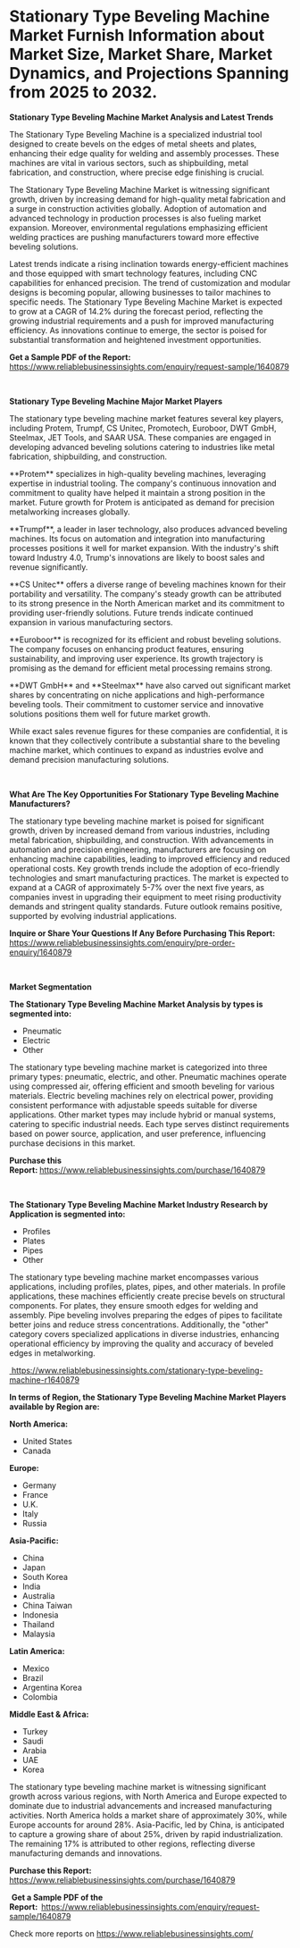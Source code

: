 <p><h1>Stationary Type Beveling Machine Market Furnish Information about Market Size, Market Share, Market Dynamics, and Projections Spanning from 2025 to 2032.</h1></p><p><strong>Stationary Type Beveling Machine Market Analysis and Latest Trends</strong></p>
<p><p>The Stationary Type Beveling Machine is a specialized industrial tool designed to create bevels on the edges of metal sheets and plates, enhancing their edge quality for welding and assembly processes. These machines are vital in various sectors, such as shipbuilding, metal fabrication, and construction, where precise edge finishing is crucial.</p><p>The Stationary Type Beveling Machine Market is witnessing significant growth, driven by increasing demand for high-quality metal fabrication and a surge in construction activities globally. Adoption of automation and advanced technology in production processes is also fueling market expansion. Moreover, environmental regulations emphasizing efficient welding practices are pushing manufacturers toward more effective beveling solutions.</p><p>Latest trends indicate a rising inclination towards energy-efficient machines and those equipped with smart technology features, including CNC capabilities for enhanced precision. The trend of customization and modular designs is becoming popular, allowing businesses to tailor machines to specific needs. The Stationary Type Beveling Machine Market is expected to grow at a CAGR of 14.2% during the forecast period, reflecting the growing industrial requirements and a push for improved manufacturing efficiency. As innovations continue to emerge, the sector is poised for substantial transformation and heightened investment opportunities.</p></p>
<p><strong>Get a Sample PDF of the Report:&nbsp;</strong> <a href="https://www.reliablebusinessinsights.com/enquiry/request-sample/1640879?utm_campaign=2268&utm_medium=2&utm_source=Github&utm_content=ia&utm_term=11042025&utm_id=stationary-type-beveling-machine">https://www.reliablebusinessinsights.com/enquiry/request-sample/1640879</a></p>
<p>&nbsp;</p>
<p><strong>Stationary Type Beveling Machine Major Market Players</strong></p>
<p><p>The stationary type beveling machine market features several key players, including Protem, Trumpf, CS Unitec, Promotech, Euroboor, DWT GmbH, Steelmax, JET Tools, and SAAR USA. These companies are engaged in developing advanced beveling solutions catering to industries like metal fabrication, shipbuilding, and construction.</p><p>**Protem** specializes in high-quality beveling machines, leveraging expertise in industrial tooling. The company's continuous innovation and commitment to quality have helped it maintain a strong position in the market. Future growth for Protem is anticipated as demand for precision metalworking increases globally.</p><p>**Trumpf**, a leader in laser technology, also produces advanced beveling machines. Its focus on automation and integration into manufacturing processes positions it well for market expansion. With the industry's shift toward Industry 4.0, Trump's innovations are likely to boost sales and revenue significantly.</p><p>**CS Unitec** offers a diverse range of beveling machines known for their portability and versatility. The company's steady growth can be attributed to its strong presence in the North American market and its commitment to providing user-friendly solutions. Future trends indicate continued expansion in various manufacturing sectors.</p><p>**Euroboor** is recognized for its efficient and robust beveling solutions. The company focuses on enhancing product features, ensuring sustainability, and improving user experience. Its growth trajectory is promising as the demand for efficient metal processing remains strong.</p><p>**DWT GmbH** and **Steelmax** have also carved out significant market shares by concentrating on niche applications and high-performance beveling tools. Their commitment to customer service and innovative solutions positions them well for future market growth.</p><p>While exact sales revenue figures for these companies are confidential, it is known that they collectively contribute a substantial share to the beveling machine market, which continues to expand as industries evolve and demand precision manufacturing solutions.</p></p>
<p>&nbsp;</p>
<p><strong>What Are The Key Opportunities For Stationary Type Beveling Machine Manufacturers?</strong></p>
<p><p>The stationary type beveling machine market is poised for significant growth, driven by increased demand from various industries, including metal fabrication, shipbuilding, and construction. With advancements in automation and precision engineering, manufacturers are focusing on enhancing machine capabilities, leading to improved efficiency and reduced operational costs. Key growth trends include the adoption of eco-friendly technologies and smart manufacturing practices. The market is expected to expand at a CAGR of approximately 5-7% over the next five years, as companies invest in upgrading their equipment to meet rising productivity demands and stringent quality standards. Future outlook remains positive, supported by evolving industrial applications.</p></p>
<p><strong>Inquire or Share Your Questions If Any Before Purchasing This Report:</strong> <a href="https://www.reliablebusinessinsights.com/enquiry/pre-order-enquiry/1640879?utm_campaign=2268&utm_medium=2&utm_source=Github&utm_content=ia&utm_term=11042025&utm_id=stationary-type-beveling-machine">https://www.reliablebusinessinsights.com/enquiry/pre-order-enquiry/1640879</a></p>
<p>&nbsp;</p>
<p><strong>Market Segmentation</strong></p>
<p><strong>The Stationary Type Beveling Machine Market Analysis by types is segmented into:</strong></p>
<p><ul><li>Pneumatic</li><li>Electric</li><li>Other</li></ul></p>
<p><p>The stationary type beveling machine market is categorized into three primary types: pneumatic, electric, and other. Pneumatic machines operate using compressed air, offering efficient and smooth beveling for various materials. Electric beveling machines rely on electrical power, providing consistent performance with adjustable speeds suitable for diverse applications. Other market types may include hybrid or manual systems, catering to specific industrial needs. Each type serves distinct requirements based on power source, application, and user preference, influencing purchase decisions in this market.</p></p>
<p><strong>Purchase this Report:&nbsp;</strong><a href="https://www.reliablebusinessinsights.com/purchase/1640879?utm_campaign=2268&utm_medium=2&utm_source=Github&utm_content=ia&utm_term=11042025&utm_id=stationary-type-beveling-machine">https://www.reliablebusinessinsights.com/purchase/1640879</a></p>
<p>&nbsp;</p>
<p><strong>The Stationary Type Beveling Machine Market Industry Research by Application is segmented into:</strong></p>
<p><ul><li>Profiles</li><li>Plates</li><li>Pipes</li><li>Other</li></ul></p>
<p><p>The stationary type beveling machine market encompasses various applications, including profiles, plates, pipes, and other materials. In profile applications, these machines efficiently create precise bevels on structural components. For plates, they ensure smooth edges for welding and assembly. Pipe beveling involves preparing the edges of pipes to facilitate better joins and reduce stress concentrations. Additionally, the "other" category covers specialized applications in diverse industries, enhancing operational efficiency by improving the quality and accuracy of beveled edges in metalworking.</p></p>
<p><a href="https://www.reliablebusinessinsights.com/stationary-type-beveling-machine-r1640879?utm_campaign=2268&utm_medium=2&utm_source=Github&utm_content=ia&utm_term=11042025&utm_id=stationary-type-beveling-machine">&nbsp;https://www.reliablebusinessinsights.com/stationary-type-beveling-machine-r1640879</a></p>
<p><strong>In terms of Region, the Stationary Type Beveling Machine Market Players available by Region are:</strong></p>
<p>
    <p> <strong> North America: </strong>
        <ul>
            <li>United States</li>
            <li>Canada</li>
        </ul>
        </p> 
    <p> <strong> Europe: </strong>
        <ul>
            <li>Germany</li>
            <li>France</li>
            <li>U.K.</li>
            <li>Italy</li>
            <li>Russia</li>
        </ul>
        </p> 
    <p> <strong> Asia-Pacific: </strong>
        <ul>
            <li>China</li>
            <li>Japan</li>
            <li>South Korea</li>
            <li>India</li>
            <li>Australia</li>
            <li>China Taiwan</li>
            <li>Indonesia</li>
            <li>Thailand</li>
            <li>Malaysia</li>
        </ul>
        </p> 
    <p> <strong> Latin America: </strong>
        <ul>
            <li>Mexico</li>
            <li>Brazil</li>
            <li>Argentina Korea</li>
            <li>Colombia</li>
        </ul>
        </p> 
    <p> <strong> Middle East & Africa: </strong>
        <ul>
            <li>Turkey</li>
            <li>Saudi</li>
            <li>Arabia</li>
            <li>UAE</li>
            <li>Korea</li>
        </ul>
    </p>
    </p>
<p><p>The stationary type beveling machine market is witnessing significant growth across various regions, with North America and Europe expected to dominate due to industrial advancements and increased manufacturing activities. North America holds a market share of approximately 30%, while Europe accounts for around 28%. Asia-Pacific, led by China, is anticipated to capture a growing share of about 25%, driven by rapid industrialization. The remaining 17% is attributed to other regions, reflecting diverse manufacturing demands and innovations.</p></p>
<p><strong>Purchase this Report: </strong><a href="https://www.reliablebusinessinsights.com/purchase/1640879?utm_campaign=2268&utm_medium=2&utm_source=Github&utm_content=ia&utm_term=11042025&utm_id=stationary-type-beveling-machine">https://www.reliablebusinessinsights.com/purchase/1640879</a></p>
<p>&nbsp;<strong>Get a Sample PDF of the Report:&nbsp;&nbsp;</strong><a href="https://www.reliablebusinessinsights.com/enquiry/request-sample/1640879?utm_campaign=2268&utm_medium=2&utm_source=Github&utm_content=ia&utm_term=11042025&utm_id=stationary-type-beveling-machine">https://www.reliablebusinessinsights.com/enquiry/request-sample/1640879</a></p>
<p><strong></strong></p>
<p>Check more reports on <a href="https://www.reliablebusinessinsights.com/?utm_campaign=2268&utm_medium=2&utm_source=Github&utm_content=ia&utm_term=11042025&utm_id=stationary-type-beveling-machine">https://www.reliablebusinessinsights.com/</a></p>